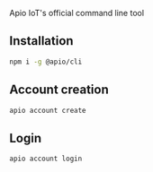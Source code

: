 
Apio IoT's official command line tool

## Installation

  ```bash
npm i -g @apio/cli
```

## Account creation

```bash
apio account create
```

## Login

```bash
apio account login
```